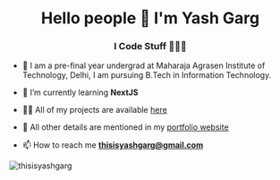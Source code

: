 <h1 align="center">Hello people 👋 I'm Yash Garg</h1>
<h3 align="center">I Code Stuff 👨🏻‍💻</h3>


- 📄 I am a pre-final year undergrad at Maharaja Agrasen Institute of Technology, Delhi, I am pursuing B.Tech in Information Technology.

- 🌱 I’m currently learning **NextJS**

- 👨‍💻 All of my projects are available [here](https://github.com/thisisyashgarg?tab=repositories)

- 📄 All other details are mentioned in my [portfolio website](https://thisisyashgarg.netlify.app/)

- 📫 How to reach me **thisisyashgarg@gmail.com**

<p><img align="center" src="https://github-readme-streak-stats.herokuapp.com/?user=thisisyashgarg&" alt="thisisyashgarg" /></p>
